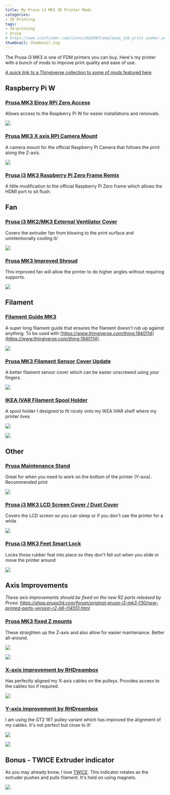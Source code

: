 ```yaml
---
title: My Prusa i3 MK3 3D Printer Mods
categories:
- 3D Printing
tags:
- 3d-printing
- prusa
# https://www.iconfinder.com/icons/2620507/employee_job_print_seeker_unemployee_work_icon
thumbnail: thumbnail.svg
---
```


The Prusa i3 MK3 is one of FDM printers you can buy. Here's my printer with a bunch of mods to improve print quality and ease of use.

<!-- more -->

[A quick link to a Thingiverse collection to some of mods featured here](https://www.thingiverse.com/calvinbui/collections/prusa-i3-mk3)

## Raspberry Pi W

### [Prusa MK3 Einsy RPi Zero Access](https://www.thingiverse.com/thing:2734810)

Allows access to the Raspberry Pi W for easier installations and removals.

![](/picase.jpg)

### [Prusa MK3 X axis RPI Camera Mount](https://www.thingiverse.com/thing:2773810)

A camera mount for the official Raspberry Pi Camera that follows the print along the Z-axis.

![](/picamera.jpg)

### [Prusa i3 MK3 Raspberry Pi Zero Frame Remix](https://www.thingiverse.com/thing:2770154)

A little modification to the official Raspberry Pi Zero frame which allows the  HDMI port to sit flush.

## Fan

### [Prusa i3 MK2/MK3 External Ventilator Cover](https://www.thingiverse.com/thing:2746072)

Covers the extruder fan from blowing to the print surface and unintentionally cooling it/

![](/printfan.jpg)

### [Prusa MK3 Improved Shroud](https://www.thingiverse.com/thing:2720541)

This improved fan will allow the printer to do higher angles without requiring supports.

![](/extruderfan.jpg)

## Filament

### [Filament Guide MK3](https://www.thingiverse.com/thing:2750767)

A super long filament guide that ensures the filament doesn't rub up against anything. To be used with [https://www.thingiverse.com/thing:1940114](https://www.thingiverse.com/thing:1940114).

![](/filamentguide.jpg)

### [Prusa MK3 Filament Sensor Cover Update](https://www.thingiverse.com/thing:2748862)

A better filament sensor cover which can be easier unscrewed using your fingers.

![](/filamentcover.jpg)

### [IKEA IVAR Filament Spool Holder](https://www.thingiverse.com/thing:2797739)

A spool holder I designed to fit nicely onto my IKEA IVAR shelf where my printer lives

![](/filamentholder.jpg)

![](/filamentholder2.jpg)

## Other

### [Prusa Maintenance Stand](https://www.thingiverse.com/thing:2386065)

Great for when you need to work on the bottom of the printer (Y-axis). Recommended print

![](/stand.jpg)

### [Prusa i3 MK3 LCD Screen Cover / Dust Cover](https://www.thingiverse.com/thing:2764773)

Covers the LCD screen so you can sleep or if you don't use the printer for a while

![](/lcdcover.jpg)

### [Prusa i3 MK3 Feet Smart Lock](https://www.thingiverse.com/thing:2765399)

Locks those rubber feat into place so they don't fall out when you slide or move the printer around

![](/feet.jpg)

## Axis Improvements

*These axis improvements should be fixed on the new R2 parts released by Prusa. <https://shop.prusa3d.com/forum/original-prusa-i3-mk3-f30/new-printed-parts-version-r2-b6-t14551.html>*

### [Prusa MK3 fixed Z mounts](https://www.thingiverse.com/thing:2779123)

These straighten up the Z-axis and also allow for easier maintenance. Better all-around.

![](/z1.jpg)

![](/z2.jpg)

### [X-axis improvement by RHDreambox](https://shop.prusa3d.com/forum/original-prusa-i3-mk3-f30/fine-tune-your-mk3-x-axis-t13853.html)

Has perfectly aligned my X-axis cables on the pulleys. Provides access to the cables too if required.

![](/x.jpg)

### [Y-axis improvement by RHDreambox](https://shop.prusa3d.com/forum/original-prusa-i3-mk3-f30/fine-tune-your-mk3-y-axis-t13851-s40.html?p=65495#p65495)

I am using the GT2 16T pulley variant which has improved the alignment of my cables. It's not perfect but close to it!

![](/y1.jpg)

![](/y2.jpg)

## Bonus - TWICE Extruder indicator

As you may already know, I love [TWICE](/facebook-messenger-bot). This indicator rotates as the extruder pushes and pulls filament. It's held on using magnets.

![](/twice.jpg)

